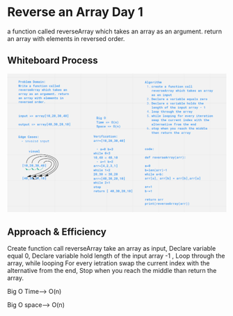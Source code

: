 # Reverse an Array Day 1

a function called reverseArray which takes an array as an argument. return an array with elements in reversed order.

## Whiteboard Process

![photo](reversedArray.png)

## Approach & Efficiency

Create function call reverseArray take an array as input, Declare variable equal 0, Declare variable hold length of the input array -1 , Loop through the array, while looping For every ietration swap the current index with the alternative from the end, Stop when you reach the middle than return the array.

Big O Time--> O(n)

Big O space--> O(n)
